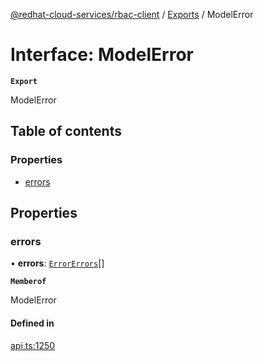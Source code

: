 [@redhat-cloud-services/rbac-client](../README.md) / [Exports](../modules.md) / ModelError

# Interface: ModelError

**`Export`**

ModelError

## Table of contents

### Properties

- [errors](ModelError.md#errors)

## Properties

### errors

• **errors**: [`ErrorErrors`](ErrorErrors.md)[]

**`Memberof`**

ModelError

#### Defined in

[api.ts:1250](https://github.com/RedHatInsights/javascript-clients/blob/main/packages/rbac/api.ts#L1250)

